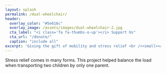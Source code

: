 ```yaml
---
layout: splash
permalink: /dual-wheelchair/
header:
  overlay_color: "#5e616c"
  overlay_image: /assets/images/dual-wheelchair-2.jpg
  cta_label: "<i class='fa fa-thumbs-o-up'></i> Support Us"
  cta_url: "/donate/"
  caption: "include all"
excerpt: 'Giving the gift of mobility and stress relief <br /><small><a href="/supporters/">Our Supporters</a></small>'
---
```


Stress relief comes in many forms. This project helped balance the load when transporting two children by only one parent.
